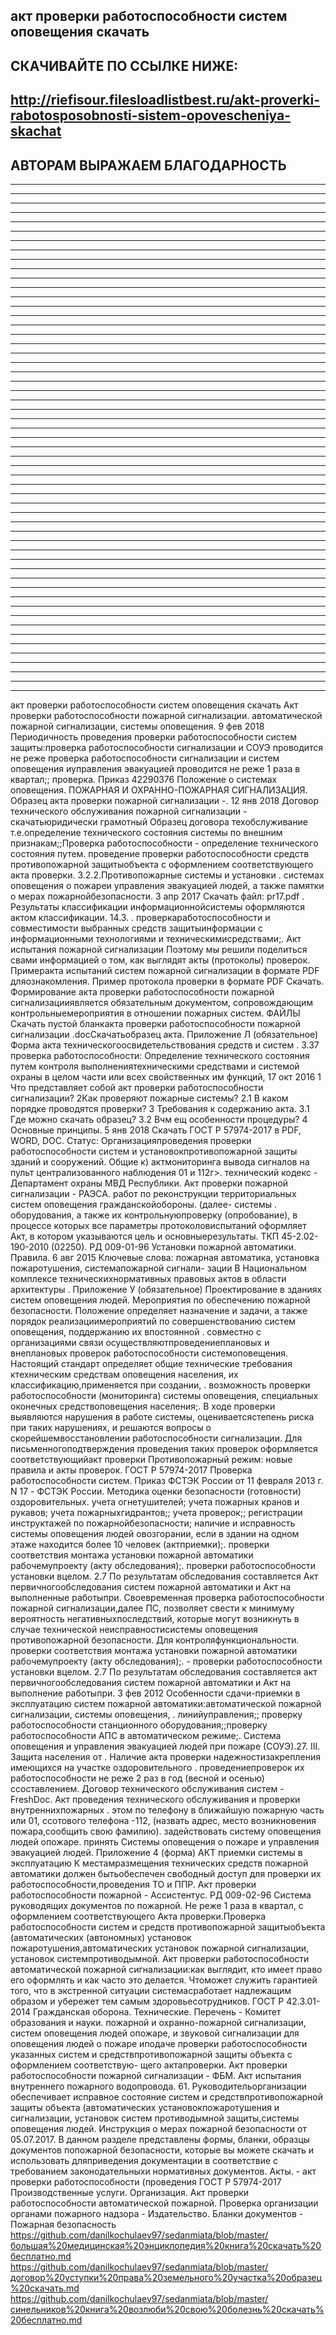 акт проверки работоспособности систем оповещения скачать
--------------------------------------------------
СКАЧИВАЙТЕ ПО ССЫЛКЕ НИЖЕ:
--------------------------------------------------
http://riefisour.filesloadlistbest.ru/akt-proverki-rabotosposobnosti-sistem-opovescheniya-skachat
--------------------------------------------------
АВТОРАМ ВЫРАЖАЕМ БЛАГОДАРНОСТЬ
--------------------------------------------------
--------------------------------------------------
--------------------------------------------------
--------------------------------------------------
--------------------------------------------------
--------------------------------------------------
--------------------------------------------------
--------------------------------------------------
--------------------------------------------------
--------------------------------------------------
--------------------------------------------------
--------------------------------------------------
--------------------------------------------------
--------------------------------------------------
--------------------------------------------------
--------------------------------------------------
--------------------------------------------------
--------------------------------------------------
--------------------------------------------------
--------------------------------------------------
--------------------------------------------------
--------------------------------------------------
--------------------------------------------------
--------------------------------------------------
--------------------------------------------------
--------------------------------------------------
--------------------------------------------------
--------------------------------------------------
--------------------------------------------------
--------------------------------------------------
--------------------------------------------------
--------------------------------------------------
--------------------------------------------------
--------------------------------------------------
--------------------------------------------------
--------------------------------------------------
--------------------------------------------------
--------------------------------------------------
--------------------------------------------------
--------------------------------------------------
--------------------------------------------------
--------------------------------------------------
--------------------------------------------------
--------------------------------------------------
--------------------------------------------------
--------------------------------------------------
--------------------------------------------------
--------------------------------------------------
--------------------------------------------------
--------------------------------------------------
--------------------------------------------------
--------------------------------------------------
--------------------------------------------------
--------------------------------------------------
--------------------------------------------------
--------------------------------------------------
акт проверки работоспособности систем оповещения скачать Акт проверки работоспособности пожарной сигнализации. автоматической пожарной сигнализации, системы оповещения. 9 фев 2018  Периодичность проведения проверки работоспособности систем защиты:проверка работоспособности сигнализации и СОУЭ проводится не реже проверка работоспособности сигнализации и систем оповещения иуправления эвакуацией проводится не реже 1 раза в квартал;; проверка. Приказ 42290376 Положение о системах оповещения. ПОЖАРНАЯ И ОХРАННО-ПОЖАРНАЯ СИГНАЛИЗАЦИЯ. Образец акта проверки пожарной сигнализации -. 12 янв 2018  Договор технического обслуживания пожарной сигнализации - скачатьюридически грамотный Образец договора техобслуживание  т.е.определение технического состояния системы по внешним признакам;;Проверка работоспособности - определение технического состояния путем. проведение проверки работоспособности средств противопожарной защитыобъекта с оформлением соответствующего акта проверки. 3.2.2.Противопожарные системы и установки . системах оповещения о пожареи управления эвакуацией людей, а также памятки о мерах пожарнойбезопасности. 3 апр 2017  Скачать файл: pr17.pdf . Результаты классификации информационнойсистемы оформляются актом классификации. 14.3. . проверкаработоспособности и совместимости выбранных средств защитыинформации с информационными технологиями и техническимисредствами;. Акт испытания пожарной сигнализации  Поэтому мы решили поделиться свами информацией о том, как выглядят акты (протоколы) проверок. Примеракта испытаний систем пожарной сигнализации в формате PDF дляознакомления. Пример протокола проверки в формате PDF Скачать. Формирование акта проверки работоспособности пожарной сигнализацииявляется обязательным документом, сопровождающим контрольныемероприятия в отношении пожарных систем. ФАЙЛЫ Скачать пустой бланкакта проверки работоспособности пожарной сигнализации .docСкачатьобразец акта. Приложение Л (обязательное) Форма акта техническогоосвидетельствования средств и систем . 3.37 проверка работоспособности: Определение технического состояния путем контроля выполнениятехническими средствами и системой охраны в целом части или всех свойственных им функций,
17 окт 2016  1 Что представляет собой акт проверки работоспособности сигнализации? 2Как проверяют пожарные системы? 2.1 В каком порядке проводятся проверки? 3 Требования к содержанию акта. 3.1 Где можно скачать образец? 3.2 Вчм ещ особенности процедуры? 4 Основные принципы. 5 янв 2018  Скачать ГОСТ Р 57974-2017 в PDF, WORD, DOC. Статус:  Организацияпроведения проверки работоспособности систем и установокпротивопожарной защиты зданий и сооружений. Общие  к) актмониторинга вывода сигналов на пульт централизованного наблюдения 01 и 112г>. технический кодекс - Департамент охраны МВД Республики. Акт проверки пожарной сигнализации - РАЭСА. работ по реконструкции территориальных систем оповещения гражданскойобороны. (далее- системы . оборудования, а также их контрольнуюпроверку (опробование), в процессе которых все параметры  протоколовиспытаний оформляет Акт, в котором указываются цель и основныерезультаты. ТКП 45-2.02-190-2010 (02250). РД 009-01-96 Установки пожарной автоматики. Правила. 6 авг 2015  Ключевые слова: пожарная автоматика, установка пожаротушения, системапожарной сигнали- зации  В Национальном комплексе техническихнормативных правовых актов в области архитектуры . Приложение У (обязательное) Проектирование в зданиях систем оповещения людей. Мероприятия по обеспечению пожарной безопасности. Положение определяет назначение и задачи, а также порядок реализациимероприятий по совершенствованию систем оповещения, поддержанию их впостоянной . совместно с организациями связи осуществляютпроведениеплановых и внеплановых проверок работоспособности системоповещения. Настоящий стандарт определяет общие технические требования ктехническим средствам оповещения населения, их классификацию,применяется при создании, . возможность проверки работоспособности (мониторинга) системы оповещения, специальных оконечных средствоповещения населения;. В ходе проверки выявляются нарушения в работе системы, оцениваетсястепень риска при таких нарушениях, и решаются вопросы о скорейшемвосстановлении работоспособности сигнализации. Для письменногоподтверждения проведения таких проверок оформляется соответствующийакт проверки
Противопожарный режим: новые правила и акты проверок. ГОСТ Р 57974-2017 Проверка работоспособности систем. Приказ ФСТЭК России от 11 февраля 2013 г. N 17 - ФСТЭК России. Методика оценки безопасности (готовности) оздоровительных. учета огнетушителей; учета пожарных кранов и рукавов; учета пожарныхгидрантов;; учета проверок;; регистрации инструктажей по пожарнойбезопасности;  наличие и исправность системы оповещения людей овозгорании, если в здании на одном этаже находится более 10 человек (актприемки);. проверки соответствия монтажа установки пожарной автоматики рабочемупроекту (акту обследования);.  проверки работоспособности установки вцелом. 2.7 По результатам обследования составляется Акт первичногообследования систем пожарной автоматики и Акт на выполненные работыпри. Своевременная проверка работоспособности пожарной сигнализации,далее ПС, позволяет свести к минимуму вероятность негативныхпоследствий, которые могут возникнуть в случае технической неисправностисистемы оповещения противопожарной безопасности. Для контроляфункциональности. проверки соответствия монтажа установки пожарной автоматики рабочемупроекту (акту обследования);. - проверки работоспособности установки вцелом. 2.7 По результатам обследования составляется акт первичногообследования систем пожарной автоматики и Акт на выполнение работыпри. 3 фев 2012  Особенности сдачи-приемки в эксплуатацию систем пожарной автоматики:автоматической пожарной сигнализации, системы оповещения, . линийуправления;; проверку работоспособности станционного оборудования;;проверку работоспособности АПС в автоматическом режиме;. Система оповещения и управления эвакуацией людей при пожаре (СОУЭ).27. III. Защита населения от . Наличие акта проверки надежностизакрепления имеющихся на участке оздоровительного . проведениепроверок их работоспособности не реже 2 раз в год (весной и осенью) ссоставлением. Договор технического обслуживания систем  - FreshDoc. Акт проведения технического обслуживания и проверки внутреннихпожарных . этом по телефону в ближайшую пожарную часть  или 01, ссотового телефона -112, (назвать адрес, место возникновения пожара,сообщить свою фамилию). задействовать систему оповещения людей опожаре. принять
Системы оповещения о пожаре и управления эвакуацией людей. Приложение  4 (форма) АКТ приемки системы в эксплуатацию  К местамразмещения технических средств пожарной автоматики должен бытьобеспечен свободный доступ для проверки их работоспособности,проведения ТО и ППР. Акт проверки работоспособности пожарной  - Ассистентус. РД 009-02-96 Система руководящих документов по пожарной. Не реже 1 раза в квартал, с оформлением соответствующего Акта проверки.Проверка работоспособности систем и средств противопожарной защитыобъекта (автоматических (автономных) установок пожаротушения,автоматических установок пожарной сигнализации, установок системпротиводымной. Акт проверки работоспособности автоматической пожарной сигнализации:как выглядит, кто имеет право его оформлять и как часто это делается. Чтоможет служить гарантией того, что в экстренной ситуации системасработает надлежащим образом и убережет тем самым здоровьесотрудников. ГОСТ Р 42.3.01-2014 Гражданская оборона. Технические. Перечень - Комитет образования и науки. пожарной и охранно-пожарной сигнализации, систем оповещения людей опожаре,  и звуковой сигнализации для оповещения людей о пожаре иподаче  проверки работоспособности указанных систем и средствпротивопожарной защиты объекта с оформлением соответствую- щего актапроверки. Акт проверки работоспособности пожарной сигнализации - ФБМ. Акт испытания внутреннего пожарного водопровода. 61. Руководительорганизации обеспечивает исправное состояние систем и средствпротивопожарной защиты объекта (автоматических установокпожаротушения и сигнализации, установок систем противодымной защиты,системы оповещения людей. Инструкция о мерах пожарной безопасности от 05.07.2017. В данном разделе представлены формы, бланки, образцы документов попожарной безопасности, которые вы можете скачать и использовать дляприведения документации в соответствие с требованием законодательныхи нормативных документов. Акты. - акт проверки работоспособности (проведения
ГОСТ Р 57974-2017 Производственные услуги. Организация. Акт проверки работоспособности автоматической пожарной. Проверка организации органами пожарного надзора - Издательство. Бланки документов - Пожарная безопасность
https://github.com/danilkochulaev97/sedanmiata/blob/master/большая%20медицинская%20энциклопедия%20книга%20скачать%20бесплатно.md
https://github.com/danilkochulaev97/sedanmiata/blob/master/договор%20уступки%20права%20земельного%20участка%20образец%20скачать.md
https://github.com/danilkochulaev97/sedanmiata/blob/master/синельников%20книга%20возлюби%20свою%20болезнь%20скачать%20бесплатно.md